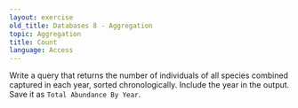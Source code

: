 ```yaml
---
layout: exercise
old_title: Databases 8 - Aggregation
topic: Aggregation
title: Count
language: Access
---
```


Write a query that returns the number of individuals of all species
combined captured in each year, sorted chronologically. Include the year
in the output. Save it as `Total Abundance By Year`.
